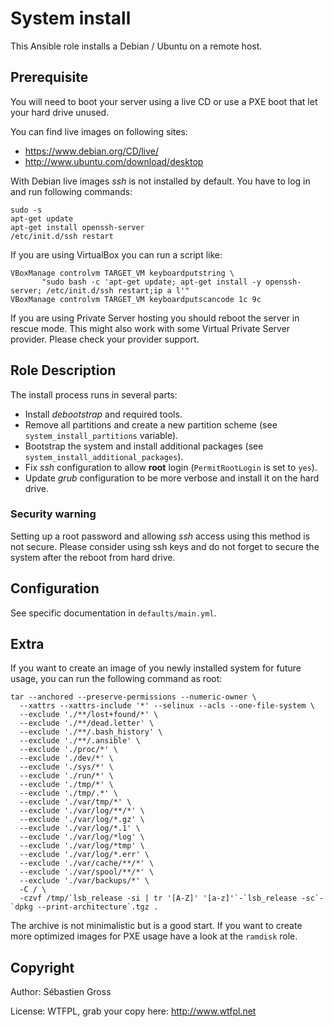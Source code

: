 <!--

---
lang: american
---
-->

# System install

This Ansible role installs a Debian / Ubuntu on a remote host.

## Prerequisite

You will need to boot your server using a live CD or use a PXE boot that let
your hard drive unused.

You can find live images on following sites:

- https://www.debian.org/CD/live/
- http://www.ubuntu.com/download/desktop

With Debian live images *ssh* is not installed by default. You have to log
in and run following commands:

```shell
sudo -s
apt-get update
apt-get install openssh-server
/etc/init.d/ssh restart
```

If you are using VirtualBox you can run a script like:

```shell
VBoxManage controlvm TARGET_VM keyboardputstring \
	   "sudo bash -c 'apt-get update; apt-get install -y openssh-server; /etc/init.d/ssh restart;ip a l'"
VBoxManage controlvm TARGET_VM keyboardputscancode 1c 9c
```


If you are using Private Server hosting you should reboot the server in
rescue mode. This might also work with some Virtual Private Server
provider. Please check your provider support.


## Role Description

The install process runs in several parts:

- Install *debootstrap* and required tools.
- Remove all partitions and create a new partition scheme (see
  `system_install_partitions` variable).
- Bootstrap the system and install additional packages (see
  `system_install_additional_packages`).
- Fix *ssh* configuration to allow **root** login (`PermitRootLogin` is set
  to `yes`).
- Update *grub* configuration to be more verbose and install it on the hard
  drive.


### Security warning

Setting up a root password and allowing *ssh* access using this method is
not secure. Please consider using ssh keys and do not forget to secure the
system after the reboot from hard drive.

## Configuration

See specific documentation in `defaults/main.yml`.

## Extra

If you want to create an image of you newly installed system for future
usage, you can run the following command as root:


```
tar --anchored --preserve-permissions --numeric-owner \
  --xattrs --xattrs-include '*' --selinux --acls --one-file-system \
  --exclude './**/lost+found/*' \
  --exclude './**/dead.letter' \
  --exclude './**/.bash_history' \
  --exclude './**/.ansible' \
  --exclude './proc/*' \
  --exclude './dev/*' \
  --exclude './sys/*' \
  --exclude './run/*' \
  --exclude './tmp/*' \
  --exclude './tmp/.*' \
  --exclude './var/tmp/*' \
  --exclude './var/log/**/*' \
  --exclude './var/log/*.gz' \
  --exclude './var/log/*.1' \
  --exclude './var/log/*log' \
  --exclude './var/log/*tmp' \
  --exclude './var/log/*.err' \
  --exclude './var/cache/**/*' \
  --exclude './var/spool/**/*' \
  --exclude './var/backups/*' \
  -C / \
  -czvf /tmp/`lsb_release -si | tr '[A-Z]' '[a-z]'`-`lsb_release -sc`-`dpkg --print-architecture`.tgz .
```

The archive is not minimalistic but is a good start. If you want to create
more optimized images for PXE usage have a look at the `ramdisk` role.

## Copyright

Author: Sébastien Gross

License: WTFPL, grab your copy here: http://www.wtfpl.net
